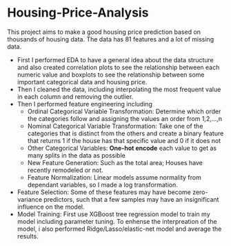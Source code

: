 # Housing-Price-Analysis

This project aims to make a good housing price prediction based on thousands of housing data. The data has 81 features and a lot of missing data. 

* First I performed EDA to have a general idea about the data structure and also created correlation plots to see the relationship between each numeric value and boxplots to see the relationship between some important categorical data and housing price.
* Then I cleaned the data, including interpolating the most frequent value in each column and removing the outlier.
* Then I performed feature engineering including 
	* Ordinal Categorical Variable Transformation: Determine which order the categories follow and assigning the values an order from 1,2,…,n
	* Nominal Categorical Variable Transformation: Take one of the categories that is distinct from the others and create a binary feature that returns 1 if the house has that specific value and 0 if it does not
	* Other Categorical Variables: **One-hot encode** each value to get as many splits in the data as possible
	* New Feature Generation: Such as the total area; Houses have recently remodeled or not.
	* Feature Normalization: Linear models assume normality from dependant variables, so I made a log transformation.
* Feature Selection: Some of these features may have become zero-variance predictors, such that a few samples may have an insignificant influence on the model.
* Model Training: First use XGBoost tree regression model to train my model including parameter tuning. To enhense the interpreation of the model, i also performed Ridge/Lasso/elastic-net model and average the results. 
